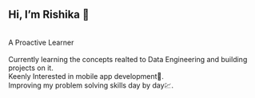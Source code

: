 ## Hi, I’m Rishika 👋
</br>A Proactive Learner
<br/>
<br/>Currently learning the concepts realted to Data Engineering and building projects on it.
<br/>Keenly Interested in mobile app development📱.
<br/>Improving my problem solving skills day by day💹.




